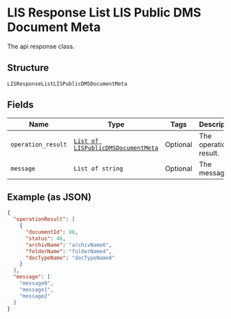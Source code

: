 
# LIS Response List LIS Public DMS Document Meta

The api response class.

## Structure

`LISResponseListLISPublicDMSDocumentMeta`

## Fields

| Name | Type | Tags | Description |
|  --- | --- | --- | --- |
| `operation_result` | [`List of LISPublicDMSDocumentMeta`](../../doc/models/lis-public-dms-document-meta.md) | Optional | The operation result. |
| `message` | `List of string` | Optional | The message. |

## Example (as JSON)

```json
{
  "operationResult": [
    {
      "documentId": 86,
      "status": 46,
      "archivName": "archivName6",
      "folderName": "folderName4",
      "docTypeName": "docTypeName8"
    }
  ],
  "message": [
    "message0",
    "message1",
    "message2"
  ]
}
```

